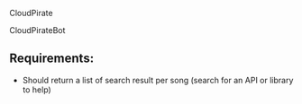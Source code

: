 CloudPirate

CloudPirateBot



## Requirements: 

- Should return a list of search result per song (search for an API or library to help)

